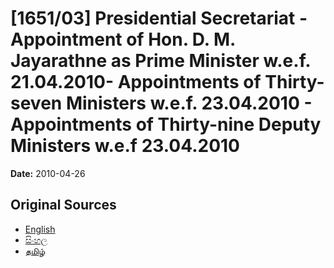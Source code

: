 # [1651/03] Presidential Secretariat - Appointment of Hon. D. M. Jayarathne as Prime Minister w.e.f. 21.04.2010- Appointments of Thirty-seven Ministers w.e.f. 23.04.2010 - Appointments of Thirty-nine Deputy Ministers w.e.f 23.04.2010

**Date:** 2010-04-26

## Original Sources

- [English](https://documents.gov.lk/view/extra-gazettes/2010/4/1651-03_E.pdf)
- [සිංහල](https://documents.gov.lk/view/extra-gazettes/2010/4/1651-03_S.pdf)
- [தமிழ்](https://documents.gov.lk/view/extra-gazettes/2010/4/1651-03_T.pdf)

